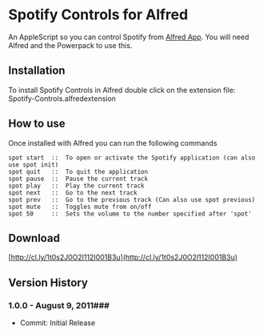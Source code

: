 Spotify Controls for Alfred
============

An AppleScript so you can control Spotify from [Alfred App](http://alfredapp.com/). You will need Alfred and the Powerpack to use this.

Installation
----------------

To install Spotify Controls in Alfred double click on the extension file: Spotify-Controls.alfredextension

How to use
----------------

Once installed with Alfred you can run the following commands


    spot start  ::  To open or activate the Spotify application (can also use spot init)
    spot quit   ::  To quit the application
    spot pause  ::  Pause the current track
    spot play   ::  Play the current track
    spot next   ::  Go to the next track
    spot prev   ::  Go to the previous track (Can also use spot previous)
    spot mute   ::  Toggles mute from on/off
    spot 50     ::  Sets the volume to the number specified after 'spot'
    

Download
----------------
[http://cl.ly/1t0s2J0O2l112I001B3u](http://cl.ly/1t0s2J0O2l112I001B3u)
    

## Version History ##
### 1.0.0 - August 9, 2011###
 
- Commit: Initial Release